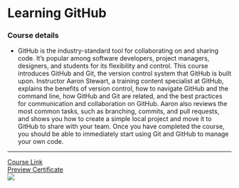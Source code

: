 # Learning GitHub
### Course details
- GitHub is the industry-standard tool for collaborating on and sharing code. It’s popular among software developers, project managers, designers, and students for its flexibility and control. This course introduces GitHub and Git, the version control system that GitHub is built upon. Instructor Aaron Stewart, a training content specialist at GitHub, explains the benefits of version control, how to navigate GitHub and the command line, how GitHub and Git are related, and the best practices for communication and collaboration on GitHub. Aaron also reviews the most common tasks, such as branching, commits, and pull requests, and shows you how to create a simple local project and move it to GitHub to share with your team. Once you have completed the course, you should be able to immediately start using Git and GitHub to manage your own code.

-------------------------------
[Course Link](https://www.linkedin.com/learning/learning-github)
<br>[Preview Certificate](https://www.linkedin.com/learning/certificates/210d1ac3194cdcf18d5a83760070d49e0eaf5e243dbf714ba4cc999bd81e3b18?lipi=urn%3Ali%3Apage%3Ad_flagship3_profile_view_base_certifications_details%3BNuE0WuGCThKUwpH9L5mfVg%3D%3D)
<br><img src="https://media-exp1.licdn.com/dms/image/C4D1FAQHX1jMfdtXjqw/feedshare-document-cover-images_1280/0/1650599869160?e=1661871600&v=beta&t=WpEGy8J8hl5Z9wmi7JomyCq1hMwZh_n8qWoEhesHd-U" />
